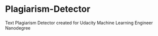 # Plagiarism-Detector
Text Plagiarism Detector created for Udacity Machine Learning Engineer Nanodegree
